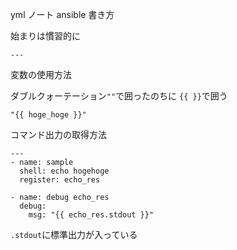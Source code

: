 yml ノート
ansible 書き方

始まりは慣習的に

`---`

変数の使用方法

ダブルクォーテーション`""`で囲ったのちに `{{ }}`で囲う


` "{{ hoge_hoge }}" `

コマンド出力の取得方法

```
---
- name: sample 
  shell: echo hogehoge
  register: echo_res

- name: debug echo_res
  debug:
    msg: "{{ echo_res.stdout }}"
```
`.stdout`に標準出力が入っている

